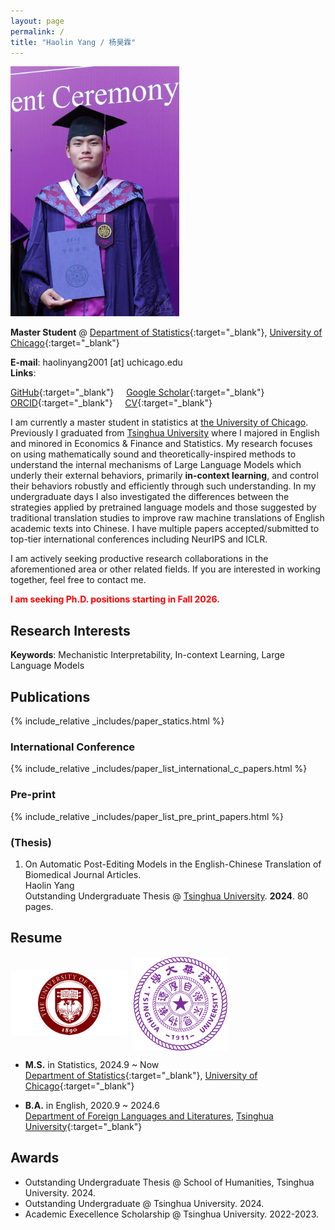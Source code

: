 ```yaml
---
layout: page
permalink: /
title: "Haolin Yang / 杨昊霖"
---
```


<div class="img_margin">
<img src="./assets/fig/photo.jpg" alt="" height="400">
</div>

**Master Student** @ [Department of Statistics](https://stat.uchicago.edu/){:target="_blank"}, [University of Chicago](https://www.jaist.ac.jp/){:target="_blank"}  


**E-mail**: haolinyang2001 [at] uchicago.edu  
**Links**:

[GitHub](https://github.com/hc495){:target="_blank"} &nbsp;&nbsp;&nbsp; 
[Google Scholar](https://scholar.google.com/citations?user=q_eQAcwAAAAJ){:target="_blank"} &nbsp;&nbsp;&nbsp; 
[ORCID](https://orcid.org/0000-0002-7127-1954){:target="_blank"} &nbsp;&nbsp;&nbsp; 
[CV](./assets/cv_yfzhao.pdf){:target="_blank"} &nbsp;&nbsp;&nbsp;   

I am currently a master student in statistics at [the University of Chicago](https://www.uchicago.edu/en).  Previously I graduated from [Tsinghua University](https://www.tsinghua.edu.cn/en/) where I majored in English and minored in Economics & Finance and Statistics. My research focuses on using mathematically sound and theoretically-inspired methods to understand the internal mechanisms of Large Language Models which underly their external behaviors, primarily __in-context learning__, and control their behaviors robustly and efficiently through such understanding. In my undergraduate days I also investigated the differences between the strategies applied by pretrained language models and those suggested by traditional translation studies to improve raw machine translations of English academic texts into Chinese. I have multiple papers accepted/submitted to top-tier international conferences including NeurIPS and ICLR.

I am actively seeking productive research collaborations in the aforementioned area or other related fields. If you are interested in working together, feel free to contact me. 

<strong style="color:red;">I am seeking Ph.D. positions starting in Fall 2026.</strong>

## Research Interests

**Keywords**: Mechanistic Interpretability, In-context Learning, Large Language Models

## Publications

{% include_relative _includes/paper_statics.html %}

### International Conference

{% include_relative _includes/paper_list_international_c_papers.html %}

### Pre-print

{% include_relative _includes/paper_list_pre_print_papers.html %}

<!-- ### <a title="(† = Japan-domestic Secondary Publication for Conference Papers; Default: Non-refereed,▲= Refereed)">Domestic Conferences / Miscellaneous</a><br><span style="font-size:0.8em">(† = Japan-domestic Secondary Publication for International Conference Papers; Default: Non-refereed,▲= Refereed)</span> -->




### (Thesis)


1. On Automatic Post-Editing Models in the English-Chinese Translation of Biomedical Journal Articles.   
   Haolin Yang  
   Outstanding Undergraduate Thesis @ [Tsinghua University](https://www.tsinghua.edu.cn/en/). **2024**. 80 pages.

## Resume

<div class="img_margin" style="display: flex; align-items: center; gap: 10px;">
    <img src="./assets/fig/uchi.png" height="105">
    <img src="./assets/fig/thu.png" height="150">
</div>

- **M.S.** in Statistics, 2024.9 ~ Now   
  [Department of Statistics](https://stat.uchicago.edu/){:target="_blank"}, [University of Chicago](https://www.uchicago.edu/en){:target="_blank"}   
  
- **B.A.** in English, 2020.9 ~ 2024.6  
  [Department of Foreign Languages and Literatures](https://www.dfll.tsinghua.edu.cn/dfllen/), [Tsinghua University](https://www.tsinghua.edu.cn/en/){:target="_blank"}   

## Awards
- Outstanding Undergraduate Thesis @ School of Humanities, Tsinghua University. 2024. 
- Outstanding Undergraduate @ Tsinghua University. 2024.
- Academic Execellence Scholarship @ Tsinghua University. 2022-2023.